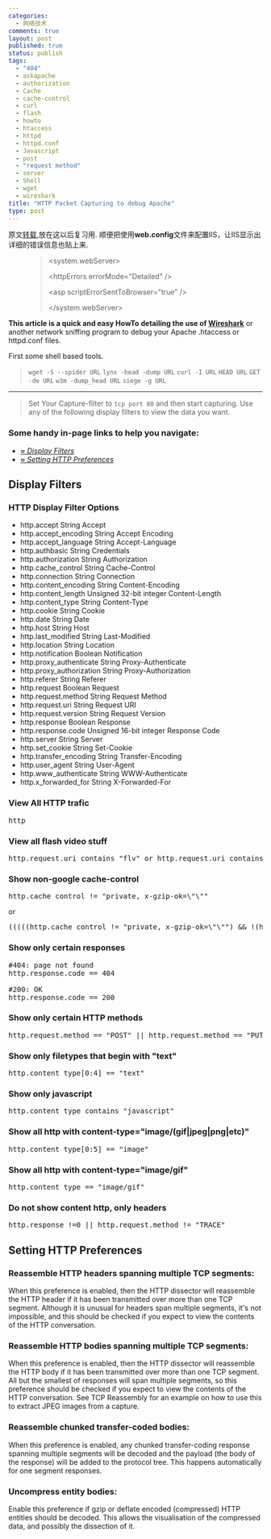 ```yaml
--- 
categories: 
  - 网络技术
comments: true
layout: post
published: true
status: publish
tags: 
  - "404"
  - askapache
  - authorization
  - Cache
  - cache-control
  - curl
  - flash
  - howto
  - htaccess
  - httpd
  - httpd.conf
  - Javascript
  - post
  - "request method"
  - server
  - Shell
  - wget
  - wireshark
title: "HTTP Packet Capturing to debug Apache"
type: post
---
```

原文<a href="http://www.askapache.com/tools/sniff-http-to-debug-apache-htaccess-and-httpdconf.html">转载</a>,放在这以后复习用. 顺便把使用<strong>web.config</strong>文件来配置IIS，让IIS显示出详细的错误信息也贴上来.

<dl><dd>
<blockquote><?xml version="1.0"?>

<configuration>

<system.webServer>

<httpErrors errorMode="Detailed" />

<asp scriptErrorSentToBrowser="true" />

</system.webServer>

</configuration></blockquote>
</dd></dl>
<strong>This article is a quick and easy HowTo detailing the use of <a href="http://wireshark.askapache.com/">Wireshark</a></strong> or another network sniffing program to debug your Apache .htaccess or httpd.conf files.

First some shell based tools.
<blockquote>
<code>wget -S --spider URL</code> <code>lynx -head -dump URL</code> <code>curl -I URL</code> <code>HEAD URL</code> <code>GET -de URL</code> <code>w3m -dump_head URL</code> <code>siege -g URL</code>
</blockquote>
<hr>
<blockquote>Set Your Capture-filter to <code>tcp port 80</code> and then start capturing.   Use any of the following display filters to view the data you want.

<!--more-->
</blockquote>
<div>
<h3>Some handy in-page links to help you navigate:</h3>
<ul>
<li><a href="http://www.askapache.com/tools/sniff-http-to-debug-apache-htaccess-and-httpdconf.html#m0-askapache0">≈ <em>Display Filters</em></a></li>
	<li><a href="http://www.askapache.com/tools/sniff-http-to-debug-apache-htaccess-and-httpdconf.html#m0-askapache1">≈ <em>Setting HTTP Preferences</em></a></li>
</ul>
</div>
<h2 id="m0-askapache0">Display Filters</h2>
<h3>HTTP Display Filter Options</h3>
<ul>
<li>http.accept  	String  	Accept</li>
	<li>http.accept_encoding 	String 	Accept Encoding</li>
	<li>http.accept_language 	String 	Accept-Language</li>
	<li>http.authbasic 	String 	Credentials</li>
	<li>http.authorization 	String 	Authorization</li>
	<li>http.cache_control 	String 	Cache-Control</li>
	<li>http.connection 	String 	Connection</li>
	<li>http.content_encoding 	String 	Content-Encoding</li>
	<li>http.content_length 	Unsigned 32-bit integer 	Content-Length</li>
	<li>http.content_type 	String 	Content-Type</li>
	<li>http.cookie 	String 	Cookie</li>
	<li>http.date 	String 	Date</li>
	<li>http.host 	String 	Host</li>
	<li>http.last_modified 	String 	Last-Modified</li>
	<li>http.location 	String 	Location</li>
	<li>http.notification 	Boolean 	Notification</li>
	<li>http.proxy_authenticate 	String 	Proxy-Authenticate</li>
	<li>http.proxy_authorization 	String 	Proxy-Authorization</li>
	<li>http.referer 	String 	Referer</li>
	<li>http.request 	Boolean 	Request</li>
	<li>http.request.method 	String 	Request Method</li>
	<li>http.request.uri 	String 	Request URI</li>
	<li>http.request.version 	String 	Request Version</li>
	<li>http.response 	Boolean 	Response</li>
	<li>http.response.code 	Unsigned 16-bit integer 	Response Code</li>
	<li>http.server 	String 	Server</li>
	<li>http.set_cookie 	String 	Set-Cookie</li>
	<li>http.transfer_encoding 	String 	Transfer-Encoding</li>
	<li>http.user_agent 	String 	User-Agent</li>
	<li>http.www_authenticate 	String 	WWW-Authenticate</li>
	<li>http.x_forwarded_for 	String 	X-Forwarded-For</li>
</ul>
<h3>View All HTTP trafic</h3>
<pre>http
</pre>
<h3>View all flash video stuff</h3>
<pre>http.request.uri contains "flv" or http.request.uri contains "swf" or http.content_type contains "flash" or http.content_type contains "video"
</pre>
<h3>Show non-google cache-control</h3>
<pre>http.cache_control != "private, x-gzip-ok=\"\""
</pre>
or
<pre>(((((http.cache_control != "private, x-gzip-ok=\"\"") && !(http.cache_control == "no-cache, no-store, must-revalidate, max-age=0, proxy-revalidate, no-transform, private")) && !(http.cache_control == "max-age=0, no-store")) && !(http.cache_control == "private")) && !(http.cache_control == "no-cache")) && !(http.cache_control == "no-transform")
</pre>
<h3>Show only certain responses</h3>
<pre>#404: page not found
http.response.code == 404
 
#200: OK
http.response.code == 200
</pre>
<h3>Show only certain HTTP methods</h3>
<pre>http.request.method == "POST" || http.request.method == "PUT"
</pre>
<h3>Show only filetypes that begin with "text"</h3>
<pre>http.content_type[0:4] == "text"
</pre>
<h3>Show only javascript</h3>
<pre>http.content_type contains "javascript"
</pre>
<h3>Show all http with content-type="image/(gif|jpeg|png|etc)"</h3>
<pre>http.content_type[0:5] == "image"
</pre>
<h3>Show all http with content-type="image/gif"</h3>
<pre>http.content_type == "image/gif"
</pre>
<h3>Do not show content http, only headers</h3>
<pre>http.response !=0 || http.request.method != "TRACE"
</pre>
<h2 id="m0-askapache1">Setting HTTP Preferences</h2>
<h3>Reassemble HTTP headers spanning multiple TCP segments:</h3>
When this preference is enabled, then the HTTP dissector will  reassemble the HTTP header if it has been transmitted over more than one  TCP segment. Although it is unusual for headers span multiple segments,  it's not impossible, and this should be checked if you expect to view  the contents of the HTTP conversation.
<h3>Reassemble HTTP bodies spanning multiple TCP segments:</h3>
When this preference is enabled, then the HTTP dissector will  reassemble the HTTP body if it has been transmitted over more than one  TCP segment. All but the smallest of responses will span multiple  segments, so this preference should be checked if you expect to view the  contents of the HTTP conversation. See TCP Reassembly for an example on how to use this to extract JPEG  images from a capture.
<h3>Reassemble chunked transfer-coded bodies:</h3>
When this preference is enabled, any chunked transfer-coding response  spanning multiple segments will be decoded and the payload (the body of  the response) will be added to the protocol tree. This happens  automatically for one segment responses.
<h3>Uncompress entity bodies:</h3>
Enable this preference if gzip or deflate encoded (compressed) HTTP  entities should be decoded. This allows the visualisation of the  compressed data, and possibly the dissection of it.
